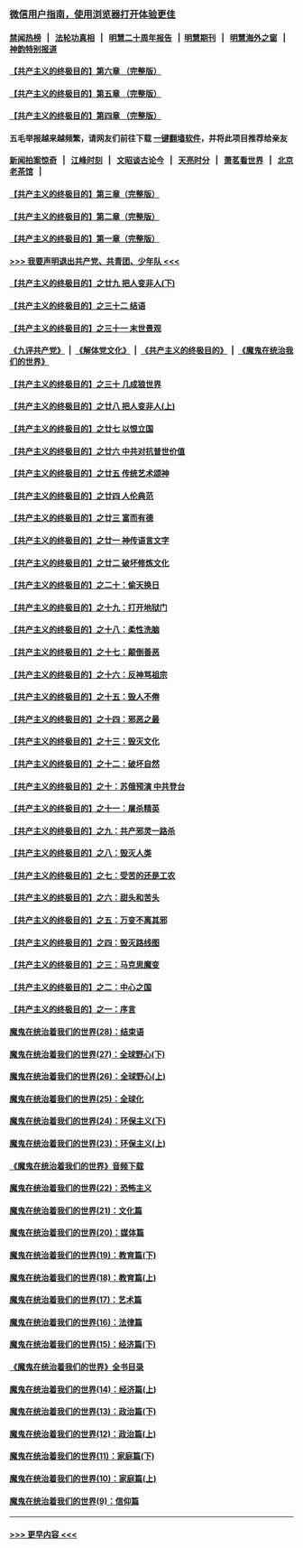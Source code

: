 ### [微信用户指南，使用浏览器打开体验更佳](https://github.com/gfw-breaker/banned-news1/blob/master/indexes/wechat-guide.md?t=0)
#### [禁闻热榜](热点新闻.md?t=0)  &nbsp;&nbsp;|&nbsp;&nbsp; [法轮功真相](https://github.com/gfw-breaker/truth/blob/master/README.md?t=0) &nbsp;&nbsp;|&nbsp;&nbsp; [明慧二十周年报告](https://github.com/gfw-breaker/mh-reports/blob/master/README.md?t=0) &nbsp;&nbsp;|&nbsp;&nbsp;[明慧期刊](https://github.com/gfw-breaker/mh-qikan) &nbsp;&nbsp;|&nbsp;&nbsp; [明慧海外之窗](https://github.com/gfw-breaker/mh-news/blob/master/README.md?t=0) &nbsp;&nbsp;|&nbsp;&nbsp; [神韵特别报道](https://github.com/gfw-breaker/mh-news/blob/master/shenyun.md?t=0)
#### [【共产主义的终极目的】第六章 （完整版）](../pages/nsc422/n11428913.md?t=02041655) 
#### [【共产主义的终极目的】第五章 （完整版）](../pages/nsc422/n11428912.md?t=02041655) 
#### [【共产主义的终极目的】第四章 （完整版）](../pages/nsc422/n11428907.md?t=02041655) 
#### 五毛举报越来越频繁，请网友们前往下载 [一键翻墙软件](https://github.com/gfw-breaker/ssr-accounts)，并将此项目推荐给亲友
#### [新闻拍案惊奇](https://github.com/gfw-breaker/banned-news1/blob/master/pages/link4.md) &nbsp;&nbsp;|&nbsp;&nbsp; [江峰时刻](https://github.com/gfw-breaker/banned-news1/blob/master/pages/link4.md) &nbsp;&nbsp;|&nbsp;&nbsp; [文昭谈古论今](https://github.com/gfw-breaker/banned-news1/blob/master/pages/link4.md) &nbsp;&nbsp;|&nbsp;&nbsp; [天亮时分](https://github.com/gfw-breaker/banned-news1/blob/master/pages/link4.md) &nbsp;&nbsp;|&nbsp;&nbsp; [萧茗看世界](https://github.com/gfw-breaker/banned-news1/blob/master/pages/link4.md) &nbsp;&nbsp;|&nbsp;&nbsp; [北京老茶馆](https://github.com/gfw-breaker/banned-news1/blob/master/pages/link4.md) &nbsp;&nbsp;|&nbsp;&nbsp; 
#### [【共产主义的终极目的】第三章（完整版）](../pages/nsc422/n11428848.md?t=02041655) 
#### [【共产主义的终极目的】第二章（完整版）](../pages/nsc422/n11428831.md?t=02041655) 
#### [【共产主义的终极目的】第一章（完整版）](../pages/nsc422/n11417651.md?t=02041655) 
#### [>>> 我要声明退出共产党、共青团、少年队 <<<](https://github.com/begood0513/goodnews/blob/master/quit/letter.md) 
#### [【共产主义的终极目的】之廿九 把人变非人(下)](../pages/nsc422/n11344140.md?t=02041655) 
#### [【共产主义的终极目的】之三十二 结语](../pages/nsc422/n11360535.md?t=02041655) 
#### [【共产主义的终极目的】之三十一 末世景观](../pages/nsc422/n11351129.md?t=02041655) 
#### [《九评共产党》](https://github.com/begood0513/9ping.md/blob/master/README.md) &nbsp;|&nbsp; [《解体党文化》](../../../../jtdwh.md/blob/master/README.md)  &nbsp;|&nbsp; [《共产主义的终极目的》](../../../../gczydzjmd.md/blob/master/README.md) &nbsp;|&nbsp; [《魔鬼在统治我们的世界》](../../../../mgztzwmdsj.md/blob/master/README.md) 
#### [【共产主义的终极目的】之三十 几成狼世界](../pages/nsc422/n11348280.md?t=02041655) 
#### [【共产主义的终极目的】之廿八 把人变非人(上)](../pages/nsc422/n11340492.md?t=02041655) 
#### [【共产主义的终极目的】之廿七 以恨立国](../pages/nsc422/n11336944.md?t=02041655) 
#### [【共产主义的终极目的】之廿六 中共对抗普世价值](../pages/nsc422/n11324785.md?t=02041655) 
#### [【共产主义的终极目的】之廿五 传统艺术颂神](../pages/nsc422/n11296396.md?t=02041655) 
#### [【共产主义的终极目的】之廿四 人伦典范](../pages/nsc422/n11296397.md?t=02041655) 
#### [【共产主义的终极目的】之廿三 富而有德](../pages/nsc422/n11283598.md?t=02041655) 
#### [【共产主义的终极目的】之廿一 神传语言文字](../pages/nsc422/n11263265.md?t=02041655) 
#### [【共产主义的终极目的】之廿二 破坏修炼文化](../pages/nsc422/n11245728.md?t=02041655) 
#### [【共产主义的终极目的】之二十：偷天换日](../pages/nsc422/n11238846.md?t=02041655) 
#### [【共产主义的终极目的】之十九：打开地狱门](../pages/nsc422/n11206376.md?t=02041655) 
#### [【共产主义的终极目的】之十八：柔性洗脑](../pages/nsc422/n11199994.md?t=02041655) 
#### [【共产主义的终极目的】之十七：颠倒善恶](../pages/nsc422/n11179782.md?t=02041655) 
#### [【共产主义的终极目的】之十六：反神骂祖宗](../pages/nsc422/n11166798.md?t=02041655) 
#### [【共产主义的终极目的】之十五：毁人不倦](../pages/nsc422/n11166792.md?t=02041655) 
#### [【共产主义的终极目的】之十四：邪恶之最](../pages/nsc422/n11150249.md?t=02041655) 
#### [【共产主义的终极目的】之十三：毁灭文化](../pages/nsc422/n11135227.md?t=02041655) 
#### [【共产主义的终极目的】之十二：破坏自然](../pages/nsc422/n11135214.md?t=02041655) 
#### [【共产主义的终极目的】之十：苏俄预演 中共登台](../pages/nsc422/n11118424.md?t=02041655) 
#### [【共产主义的终极目的】之十一：屠杀精英](../pages/nsc422/n11118442.md?t=02041655) 
#### [【共产主义的终极目的】之九：共产邪灵一路杀](../pages/nsc422/n11114139.md?t=02041655) 
#### [【共产主义的终极目的】之八：毁灭人类](../pages/nsc422/n11108503.md?t=02041655) 
#### [【共产主义的终极目的】之七：受苦的还是工农](../pages/nsc422/n11101809.md?t=02041655) 
#### [【共产主义的终极目的】之六：甜头和苦头](../pages/nsc422/n11096971.md?t=02041655) 
#### [【共产主义的终极目的】之五：万变不离其邪](../pages/nsc422/n11091285.md?t=02041655) 
#### [【共产主义的终极目的】之四：毁灭路线图](../pages/nsc422/n11086284.md?t=02041655) 
#### [【共产主义的终极目的】之三：马克思魔变](../pages/nsc422/n11061941.md?t=02041655) 
#### [【共产主义的终极目的】之二：中心之国](../pages/nsc422/n11047728.md?t=02041655) 
#### [【共产主义的终极目的】之一：序言](../pages/nsc422/n11086077.md?t=02041655) 
#### [魔鬼在统治着我们的世界(28)：结束语](../pages/nsc422/n10936246.md?t=02041655) 
#### [魔鬼在统治着我们的世界(27)：全球野心(下)](../pages/nsc422/n10928319.md?t=02041655) 
#### [魔鬼在统治着我们的世界(26)：全球野心(上)](../pages/nsc422/n10900318.md?t=02041655) 
#### [魔鬼在统治着我们的世界(25)：全球化](../pages/nsc422/n10788205.md?t=02041655) 
#### [魔鬼在统治着我们的世界(24)：环保主义(下)](../pages/nsc422/n10695307.md?t=02041655) 
#### [魔鬼在统治着我们的世界(23)：环保主义(上)](../pages/nsc422/n10688613.md?t=02041655) 
#### [《魔鬼在统治着我们的世界》音频下载](../pages/nsc422/n10635553.md?t=02041655) 
#### [魔鬼在统治着我们的世界(22)：恐怖主义](../pages/nsc422/n10614727.md?t=02041655) 
#### [魔鬼在统治着我们的世界(21)：文化篇](../pages/nsc422/n10597706.md?t=02041655) 
#### [魔鬼在统治着我们的世界(20)：媒体篇](../pages/nsc422/n10586579.md?t=02041655) 
#### [魔鬼在统治着我们的世界(19)：教育篇(下)](../pages/nsc422/n10564808.md?t=02041655) 
#### [魔鬼在统治着我们的世界(18)：教育篇(上)](../pages/nsc422/n10526970.md?t=02041655) 
#### [魔鬼在统治着我们的世界(17)：艺术篇](../pages/nsc422/n10499093.md?t=02041655) 
#### [魔鬼在统治着我们的世界(16)：法律篇](../pages/nsc422/n10485969.md?t=02041655) 
#### [魔鬼在统治着我们的世界(15)：经济篇(下)](../pages/nsc422/n10469975.md?t=02041655) 
#### [《魔鬼在统治着我们的世界》全书目录](../pages/nsc422/n10464261.md?t=02041655) 
#### [魔鬼在统治着我们的世界(14)：经济篇(上)](../pages/nsc422/n10457370.md?t=02041655) 
#### [魔鬼在统治着我们的世界(13)：政治篇(下)](../pages/nsc422/n10448270.md?t=02041655) 
#### [魔鬼在统治着我们的世界(12)：政治篇(上)](../pages/nsc422/n10444576.md?t=02041655) 
#### [魔鬼在统治着我们的世界(11)：家庭篇(下)](../pages/nsc422/n10440961.md?t=02041655) 
#### [魔鬼在统治着我们的世界(10)：家庭篇(上)](../pages/nsc422/n10435448.md?t=02041655) 
#### [魔鬼在统治着我们的世界(9)：信仰篇](../pages/nsc422/n10432159.md?t=02041655) 

----
#### [ >>> 更早内容 <<< ](../indexes/nsc422-earlier.md)
